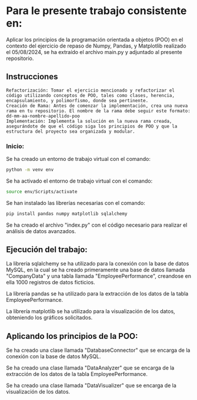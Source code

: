 # Para le presente trabajo consistente en:

Aplicar los principios de la programación orientada a objetos (POO) en el contexto del ejercicio de repaso de Numpy, Pandas, y Matplotlib realizado el 05/08/2024, se ha extraído el archivo main.py y adjuntado al presente repositorio.

## Instrucciones

    Refactorización: Tomar el ejercicio mencionado y refactorizar el código utilizando conceptos de POO, tales como clases, herencia, encapsulamiento, y polimorfismo, donde sea pertinente.
    Creación de Rama: Antes de comenzar la implementación, crea una nueva rama en tu repositorio. El nombre de la rama debe seguir este formato: dd-mm-aa-nombre-apellido-poo
    Implementación: Implementa la solución en la nueva rama creada, asegurándote de que el código siga los principios de POO y que la estructura del proyecto sea organizada y modular.

### Inicio:

Se ha creado un entorno de trabajo virtual con el comando:
```bash
python -m venv env
```

Se ha activado el entorno de trabajo virtual con el comando:
```bash
source env/Scripts/activate
```

Se han instalado las librerías necesarias con el comando:
```bash
pip install pandas numpy matplotlib sqlalchemy
```

Se ha creado el archivo "index.py" con el código necesario para realizar el análisis de datos avanzados.

## Ejecución del trabajo:
La libreria sqlalchemy se ha utilizado para la conexión con la base de datos MySQL, en la cual 
se ha creado primeramente una base de datos llamada "CompanyData" y una tabla llamada "EmployeePerformance", creandose en ella 1000 registros de datos ficticios.

La librería pandas se ha utilizado para la extracción de los datos de la tabla EmployeePerformance.

La librería matplotlib se ha utilizado para la visualización de los datos, obteniendo los gráficos solicitados.

## Aplicando los principios de la POO:
Se ha creado una clase llamada "DatabaseConnector" que se encarga de la conexión con la base de datos MySQL.

Se ha creado una clase llamada "DataAnalyzer" que se encarga de la extracción de los datos de la tabla EmployeePerformance.

Se ha creado una clase llamada "DataVisualizer" que se encarga de la visualización de los datos.
